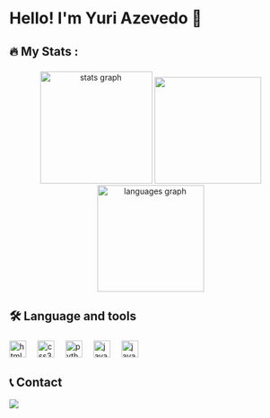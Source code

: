 <h1 align="left">Hello! I'm Yuri Azevedo 👋 </h1>

###

<h2 align="left">🔥  My Stats :</h2>

###

<div align="center">
  <img height="200rem" alt="stats graph" src="http://github-profile-summary-cards.vercel.app/api/cards/profile-details?username=Projectyuuri07&theme=midnight_purple"/>
  <img height="190rem" src="https://github-readme-stats.vercel.app/api?username=Projectyuuri07&show_icons=true&theme=midnight-purple&include_all_commits=true&count_private=true"/>
  <img height="190rem" alt="languages graph" src="https://github-readme-stats.vercel.app/api/top-langs/?username=Projectyuuri07&theme=midnight-purple"/>
</div>

###

<h2 align="left">🛠️  Language and tools</h2>

###

<div align="left">
  <img src="https://cdn.jsdelivr.net/gh/devicons/devicon/icons/html5/html5-original.svg" height="30" alt="html5 logo"  />
  <img width="12" />
  <img src="https://cdn.jsdelivr.net/gh/devicons/devicon/icons/css3/css3-original.svg" height="30" alt="css3 logo"  />
  <img width="12" />
  <img src="https://cdn.jsdelivr.net/gh/devicons/devicon/icons/python/python-original.svg" height="30" alt="python logo"  />
  <img width="12" />
  <img src="https://cdn.jsdelivr.net/gh/devicons/devicon/icons/java/java-original.svg" height="30" alt="java logo"  />
  <img width="12" />
  <img src="https://cdn.jsdelivr.net/gh/devicons/devicon/icons/javascript/javascript-original.svg" height="30" alt="javascript logo"  />
</div>

###

<h2 align="left">📞  Contact</h2>

<a href = "mailto:projectyuuri07@gmail.com"><img loading="lazy" src="https://img.shields.io/badge/Gmail-D14836?style=for-the-badge&logo=gmail&logoColor=white" target="_blank"></a>

###

